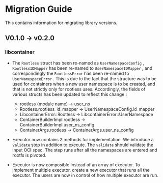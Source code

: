 # Migration Guide

This contains information for migrating library versions.

## V0.1.0 -> v0.2.0

### libcontainer

- The `Rootless` struct has been re-named as `UserNamespaceConfig` , `RootlessIDMapper` has been re-named to `UserNamespaceIDMapper` , and correspondingly the `RootlessError` has been re-named to `UserNamespaceError` . This is due to the fact that the structure was to be used for containers when a new user namespace is to be created, and that is not strictly only for rootless uses. Accordingly, the fields of various structs has been updated to reflect this change :
  - rootless (module name) -> user_ns
  - Rootless.rootless_id_mapper -> UserNamespaceConfig.id_mapper
  - LibcontainerError::Rootless -> LibcontainerError::UserNamespace
  - ContainerBuilderImpl.rootless -> ContainerBuilderImpl.user_ns_config
  - ContainerArgs.rootless -> ContainerArgs.user_ns_config

- Executor now contains 2 methods for implementation. We introduce a `validate` step in addition to execute. The `validate` should validate the input OCI spec. The step runs after all the namespaces are entered and rootfs is pivoted.

- Executor is now composible instead of an array of executor. To implement multiple executor, create a new executor that runs all the executor. The users are now in control of how multiple executor are run.
